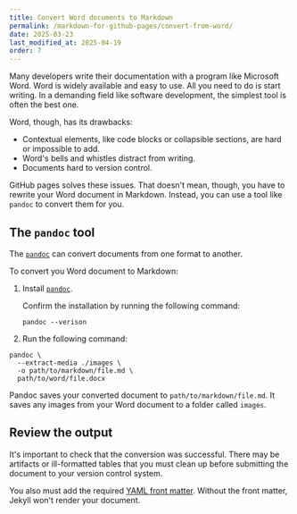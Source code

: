 ```yaml
---
title: Convert Word documents to Markdown
permalink: /markdown-for-github-pages/convert-from-word/
date: 2025-03-23
last_modified_at: 2025-04-19
order: 7
---
```


Many developers write their documentation with a program like Microsoft Word. Word is widely available and easy to use. All you need to do is start writing. In a demanding field like software development, the simplest tool is often the best one.

Word, though, has its drawbacks:

* Contextual elements, like code blocks or collapsible sections, are hard or impossible to add.
* Word's bells and whistles distract from writing.
* Documents hard to version control.

GitHub pages solves these issues. That doesn't mean, though, you have to rewrite your Word document in Markdown. Instead, you can use a tool like `pandoc` to convert them for you.

## The `pandoc` tool

The [`pandoc`](https://pandoc.org/index.html) can convert documents from one format to another.

To convert you Word document to Markdown:

1. Install [`pandoc`](https://pandoc.org/installing.html).

    Confirm the installation by running the following command:

    ```console
    pandoc --verison
    ```

1. Run the following command:

  ```console
  pandoc \
    --extract-media ./images \
    -o path/to/markdown/file.md \
    path/to/word/file.docx
  ```

Pandoc saves your converted document to `path/to/markdown/file.md`. It saves any images from your Word document to a folder called `images`.

## Review the output

It's important to check that the conversion was successful. There may be artifacts or ill-formatted tables that you must clean up before submitting the document to your version control system.

You also must add the required [YAML front matter](/markdown-for-github-pages/frontmatter/). Without the front matter, Jekyll won't render your document.


